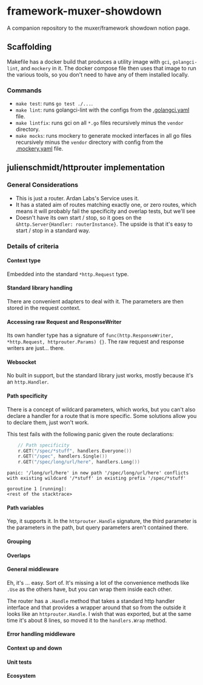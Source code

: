 # framework-muxer-showdown
A companion repository to the muxer/framework showdown notion page.

## Scaffolding

Makefile has a docker build that produces a utility image with `gci`, `golangci-lint`, and `mockery` in it. The docker compose file then uses that image to run the various tools, so you don't need to have any of them installed locally.

### Commands

* `make test`: runs `go test ./...`.
* `make lint`: runs golangci-lint with the configs from the [.golangci.yaml](.golangci.yaml) file.
* `make lintfix`: runs gci on all `*.go` files recursively minus the `vendor` directory.
* `make mocks`: runs mockery to generate mocked interfaces in all go files recursively minus the `vendor` directory with config from the [.mockery.yaml](.mockery.yaml) file.

## julienschmidt/httprouter implementation

### General Considerations

* This is just a router. Ardan Labs's Service uses it.
* It has a stated aim of routes matching exactly one, or zero routes, which means it will probably fail the specificity and overlap tests, but we'll see
* Doesn't have its own start / stop, so it goes on the `&http.Server{Handler: routerInstance}`. The upside is that it's easy to start / stop in a standard way.

### Details of criteria

#### Context type

Embedded into the standard `*http.Request` type.

#### Standard library handling

There are convenient adapters to deal with it. The parameters are then stored in the request context.

#### Accessing raw Request and ResponseWriter

Its own handler type has a signature of `func(http.ResponseWriter, *http.Request, httprouter.Params) {}`. The raw request and response writers are just... there.

#### Websocket

No built in support, but the standard library just works, mostly because it's an `http.Handler`.

#### Path specificity

There is a concept of wildcard parameters, which works, but you can't also declare a handler for a route that is more specific. Some solutions allow you to declare them, just won't work.

This test fails with the following panic given the route declarations:
```go
	// Path specificity
	r.GET("/spec/*stuff", handlers.Everyone())
	r.GET("/spec", handlers.Single())
	r.GET("/spec/long/url/here", handlers.Long())
```
```shell
panic: '/long/url/here' in new path '/spec/long/url/here' conflicts with existing wildcard '/*stuff' in existing prefix '/spec/*stuff'

goroutine 1 [running]:
<rest of the stacktrace>
```

#### Path variables

Yep, it supports it. In the `httprouter.Handle` signature, the third parameter is the parameters in the path, but query parameters aren't contained there.

#### Grouping

#### Overlaps

#### General middleware

Eh, it's ... easy. Sort of. It's missing a lot of the convenience methods like `.Use` as the others have, but you can wrap them inside each other.

The router has a `.Handle` method that takes a standard http handler interface and that provides a wrapper around that so from the outside it looks like an `httprouter.Handle`. I wish that was exported, but at the same time it's about 8 lines, so moved it to the `handlers.Wrap` method.

#### Error handling middleware

#### Context up and down

#### Unit tests

#### Ecosystem
